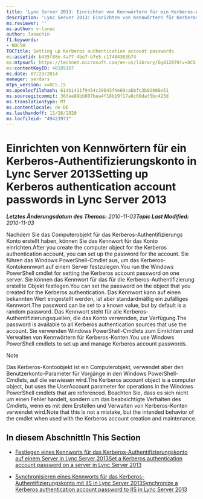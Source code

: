```yaml
---
title: 'Lync Server 2013: Einrichten von Kennwörtern für ein Kerberos-Authentifizierungskonto'
description: 'Lync Server 2013: Einrichten von Kennwörtern für Kerberos-Authentifizierungs Konten.'
ms.reviewer: ''
ms.author: v-lanac
author: lanachin
f1.keywords:
- NOCSH
TOCTitle: Setting up Kerberos authentication account passwords
ms:assetid: b435f88e-4a77-4be7-b7e5-c17484303b74
ms:mtpsurl: https://technet.microsoft.com/en-us/library/Gg412870(v=OCS.15)
ms:contentKeyID: 48185167
ms.date: 07/23/2014
manager: serdars
mtps_version: v=OCS.15
ms.openlocfilehash: 614b1411f9454c39843f4e69cabbfc3b02986e51
ms.sourcegitcommit: 36fee89bb887bea4f18b19f17a8c69daf5bc423d
ms.translationtype: MT
ms.contentlocale: de-DE
ms.lasthandoff: 11/26/2020
ms.locfileid: "49423971"
---
```

# <a name="setting-up-kerberos-authentication-account-passwords-in-lync-server-2013"></a><span data-ttu-id="e2f96-103">Einrichten von Kennwörtern für ein Kerberos-Authentifizierungskonto in Lync Server 2013</span><span class="sxs-lookup"><span data-stu-id="e2f96-103">Setting up Kerberos authentication account passwords in Lync Server 2013</span></span>

<div data-xmlns="http://www.w3.org/1999/xhtml">

<div class="topic" data-xmlns="http://www.w3.org/1999/xhtml" data-msxsl="urn:schemas-microsoft-com:xslt" data-cs="https://msdn.microsoft.com/">

<div data-asp="https://msdn2.microsoft.com/asp">



</div>

<div id="mainSection">

<div id="mainBody"><span data-ttu-id="e2f96-104">

<span> </span></span><span class="sxs-lookup"><span data-stu-id="e2f96-104">

<span> </span></span></span>

<span data-ttu-id="e2f96-105">_**Letztes Änderungsdatum des Themas:** 2010-11-03_</span><span class="sxs-lookup"><span data-stu-id="e2f96-105">_**Topic Last Modified:** 2010-11-03_</span></span>

<span data-ttu-id="e2f96-106">Nachdem Sie das Computerobjekt für das Kerberos-Authentifizierungs Konto erstellt haben, können Sie das Kennwort für das Konto einrichten.</span><span class="sxs-lookup"><span data-stu-id="e2f96-106">After you create the computer object for the Kerberos authentication account, you can set up the password for the account.</span></span> <span data-ttu-id="e2f96-107">Sie führen das Windows PowerShell-Cmdlet aus, um das Kerberos-Kontokennwort auf einem Server festzulegen.</span><span class="sxs-lookup"><span data-stu-id="e2f96-107">You run the Windows PowerShell cmdlet for setting the Kerberos account password on one server.</span></span> <span data-ttu-id="e2f96-108">Sie können das Kennwort für das für die Kerberos-Authentifizierung erstellte Objekt festlegen.</span><span class="sxs-lookup"><span data-stu-id="e2f96-108">You can set the password on the object that you created for the Kerberos authentication.</span></span> <span data-ttu-id="e2f96-109">Das Kennwort kann auf einen bekannten Wert eingestellt werden, ist aber standardmäßig ein zufälliges Kennwort.</span><span class="sxs-lookup"><span data-stu-id="e2f96-109">The password can be set to a known value, but by default is a random password.</span></span> <span data-ttu-id="e2f96-110">Das Kennwort steht für alle Kerberos-Authentifizierungsquellen, die das Konto verwenden, zur Verfügung.</span><span class="sxs-lookup"><span data-stu-id="e2f96-110">The password is available to all Kerberos authentication sources that use the account.</span></span> <span data-ttu-id="e2f96-111">Sie verwenden Windows PowerShell-Cmdlets zum Einrichten und Verwalten von Kennwörtern für Kerberos-Konten.</span><span class="sxs-lookup"><span data-stu-id="e2f96-111">You use Windows PowerShell cmdlets to set up and manage Kerberos account passwords.</span></span>

<div>


> [!NOTE]  
> <span data-ttu-id="e2f96-112">Das Kerberos-Kontoobjekt ist ein Computerobjekt, verwendet aber den Benutzerkonto-Parameter für Vorgänge in den Windows PowerShell-Cmdlets, auf die verwiesen wird.</span><span class="sxs-lookup"><span data-stu-id="e2f96-112">The Kerberos account object is a computer object, but uses the UserAccount parameter for operations in the Windows PowerShell cmdlets that are referenced.</span></span> <span data-ttu-id="e2f96-113">Beachten Sie, dass es sich nicht um einen Fehler handelt, sondern um das beabsichtigte Verhalten des Cmdlets, wenn es mit dem Erstellen und Verwalten von Kerberos-Konten verwendet wird.</span><span class="sxs-lookup"><span data-stu-id="e2f96-113">Note that this is not a mistake, but the intended behavior of the cmdlet when used with the Kerberos account creation and maintenance.</span></span>



</div>

<div>

## <a name="in-this-section"></a><span data-ttu-id="e2f96-114">In diesem Abschnitt</span><span class="sxs-lookup"><span data-stu-id="e2f96-114">In This Section</span></span>

  - [<span data-ttu-id="e2f96-115">Festlegen eines Kennworts für das Kerberos-Authentifizierungskonto auf einem Server in Lync Server 2013</span><span class="sxs-lookup"><span data-stu-id="e2f96-115">Set a Kerberos authentication account password on a server in Lync Server 2013</span></span>](lync-server-2013-set-a-kerberos-authentication-account-password-on-a-server.md)

  - [<span data-ttu-id="e2f96-116">Synchronisieren eines Kennworts für das Kerberos-Authentifizierungskonto mit IIS in Lync Server 2013</span><span class="sxs-lookup"><span data-stu-id="e2f96-116">Synchronize a Kerberos authentication account password to IIS in Lync Server 2013</span></span>](lync-server-2013-synchronize-a-kerberos-authentication-account-password-to-iis.md)

<span data-ttu-id="e2f96-117"></div>

</div>

<span> </span>

</div>

</div>

</span><span class="sxs-lookup"><span data-stu-id="e2f96-117"></div>

</div>

<span> </span>

</div>

</div>

</span></span></div>

